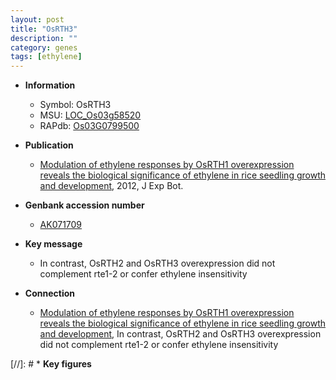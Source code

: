 ```yaml
---
layout: post
title: "OsRTH3"
description: ""
category: genes
tags: [ethylene]
---
```


* **Information**  
    + Symbol: OsRTH3  
    + MSU: [LOC_Os03g58520](http://rice.plantbiology.msu.edu/cgi-bin/ORF_infopage.cgi?orf=LOC_Os03g58520)  
    + RAPdb: [Os03G0799500](http://rapdb.dna.affrc.go.jp/viewer/gbrowse_details/irgsp1?name=Os03G0799500)  

* **Publication**  
    + [Modulation of ethylene responses by OsRTH1 overexpression reveals the biological significance of ethylene in rice seedling growth and development](http://www.ncbi.nlm.nih.gov/pubmed?term=Modulation+of+ethylene+responses+by+OsRTH1+overexpression+reveals+the+biological+significance+of+ethylene+in+rice+seedling+growth+and+development%5BTitle%5D), 2012, J Exp Bot.

* **Genbank accession number**  
    + [AK071709](http://www.ncbi.nlm.nih.gov/nuccore/AK071709)

* **Key message**  
    + In contrast, OsRTH2 and OsRTH3 overexpression did not complement rte1-2 or confer ethylene insensitivity

* **Connection**  
    + [Modulation of ethylene responses by OsRTH1 overexpression reveals the biological significance of ethylene in rice seedling growth and development](http://www.ncbi.nlm.nih.gov/pubmed?term=Modulation+of+ethylene+responses+by+OsRTH1+overexpression+reveals+the+biological+significance+of+ethylene+in+rice+seedling+growth+and+development%5BTitle%5D), In contrast, OsRTH2 and OsRTH3 overexpression did not complement rte1-2 or confer ethylene insensitivity

[//]: # * **Key figures**  


